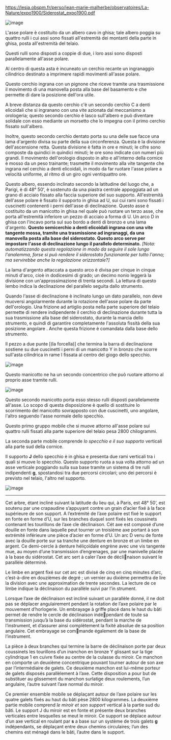 https://lesia.obspm.fr/perso/jean-marie-malherbe/observatoires/La-Nature/expo1900/Siderostat_expo1900.pdf

![image](https://user-images.githubusercontent.com/1620953/237048290-aaff3e39-66d7-4d9d-ab4e-3acb4916a7de.png)

L'asse polare è costituito da un albero cavo in ghisa; tale albero poggia su quattro rulli i cui assi sono fissati 
all'estremità dei montanti della parte in ghisa, posta all'estremità del telaio.

Questi rulli sono disposti a coppie di due, i loro assi sono disposti parallelamente all'asse polare.

Al centro di questa asta è incuneato un cerchio recante un ingranaggio cilindrico destinato a imprimere rapidi movimenti all'asse polare.

Questo cerchio ingrana con un pignone che riceve tramite una trasmissione il movimento di una manovella posta alla base del basamento 
e che permette di dare la posizione dell'ora utile.

A breve distanza da questo cerchio c'è un secondo cerchio C a denti elicoidali che si ingranano con una vite azionata dal meccanismo a orologeria; questo secondo cerchio è lasco sull'albero e può diventare solidale con esso mediante un morsetto che lo impegna con il primo cerchio fissato sull'albero.

Inoltre, questo secondo cerchio dentato porta su una delle sue facce una lama d'argento divisa su parte della sua circonferenza.
Questa è la divisione dell'ascensione retta. Questa divisione è fatta in ore e minuti; le cifre sono composte da quindici in quindici 
minuti; le ore sono indicate con numeri più grandi.
Il movimento dell'orologio disposto in alto e all'interno della cornice è mosso da un peso trainante; trasmette il movimento alla 
vite tangente che ingrana nel cerchio a denti elicoidali, in modo da far ruotare l'asse polare a velocità uniforme, al ritmo di
un giro ogni ventiquattro ore.

Questo albero, essendo inclinato secondo la latitudine del luogo che, a Parigi, è di 48° 50', è sostenuto da una 
piastra centrale appoggiata ad un grano di acciaio fissato alla faccia superiore del suo supporto.
All'estremità dell'asse polare è fissato il supporto in ghisa ad U, sui cui rami sono fissati i cuscinetti 
contenenti i perni dell'asse di declinazione.
Questo asse è costituito da un manicotto in ghisa nel quale può ruotare un terzo asse, che porta all'estremità 
inferiore un pezzo di acciaio a forma di U.
Un arco D in ghisa con l'incavo porta sul suo bordo a
denti di bronzo e una lama d'argento. 
**Questo semicerchio a denti elicoidali ingrana con una vite tangente mossa,
tramite una trasmissione ad ingranaggi, da una manovella posta alla base del siderostato. Questo arco serve per 
impostare l'asse di declinazione lungo il parallelo determinato.** *\[Nota: automatizzando questa regolazione in modo da seguire il sole lungo l'analemma, forse si può rendere il siderostato funzionante per tutto l'anno; ma servirebbe anche la regolazione  orizzontale?\]*

La lama d'argento attaccata a questo arco è divisa per cinque in cinque minuti d'arco, cioè in dodicesimi di 
grado; un decimo nonio leggerà la divisione con un'approssimazione di trenta secondi.
La lettura di questo lembo indica la declinazione del parallelo seguita dallo strumento.

Quando l'asse di declinazione è inclinato lungo un dato parallelo, non deve muoversi angolarmente durante la
rotazione dell'asse polare da parte dell'orologio. Una frizione ad artiglio posta nella parte superiore del telaio 
permette di rendere indipendente il cerchio di declinazione durante tutta la sua trasmissione alla base del
siderostato, durante la marcia dello strumento, e quindi di garantire completamente l'assoluta fissità della 
sua posizione angolare . Anche questa frizione è comandata dalla base dello strumento.

Il pezzo a due punte \[(la forcella)\] che termina la barra di declinazione sostiene su due cuscinetti i perni di un manicotto Y in bronzo che scorre sull'asta cilindrica in rame I fissata al centro del giogo dello specchio.

![image](https://user-images.githubusercontent.com/1620953/237054928-3644b481-eb51-48d0-ab7b-9c06fbe7b69a.png)

Questo manicotto ne ha un secondo concentrico che può ruotare attorno al proprio asse tramite rulli.

![image](https://user-images.githubusercontent.com/1620953/237058222-0950508b-46de-42ad-bbbd-37a1aa2b072e.png)

Questo secondo manicotto porta esso stesso rulli disposti parallelamente all'asse. Lo scopo di questa disposizione è quello di sostituire lo scorrimento del manicotto sovrapposto con due cuscinetti, uno angolare, l'altro seguendo l'asse normale dello specchio.

Questo primo gruppo mobile che si muove attorno all'asse polare sui quattro rulli fissati alla parte superiore del telaio pesa 2800 chilogrammi.

La seconda parte mobile comprende *lo specchio e il suo supporto* verticali alla parte sud della cornice.

Il supporto **J** dello specchio è in ghisa e presenta due rami verticali tra i quali si muove lo specchio.
Questo supporto ruota a sua volta attorno ad un asse verticale poggiando sulla sua base tramite un sistema di tre rulli indipendenti **g**, spostandosi tra due percorsi circolari; uno dei percorsi è previsto nel telaio, l'altro nel supporto.

![image](https://user-images.githubusercontent.com/1620953/237057300-a58cfcf0-a8d2-409e-8e97-23a84d12091b.png)


-----------

Cet arbre, étant incliné suivant la latitude du lieu qui, à Paris, est 48° 50’, est soutenu par une crapaudine s’appuyant contre un grain d’acier fixé à la face supérieure de son support.
A l’extrémité de l’axe polaire est fixé le support en fonte en forme d’U, sur les branches duquel sont fixés les coussinets contenant les tourillons de l’axe cle déclinaison.
Cét axe est composé d’une douille en fonte dans laquelle peut tourner un troisième axe portant à son extrémité inférieure une pièce d’acier en forme d’U.
Un arc D venu de fonte avec la douille porte sur sa tranche une
denture en bronze et un limbe en argent. Ce demi-cercle à denture héliçoïdale engrène avec une vis tangente mue, au moyen d’une transmission d’engrenages, par une manivelle placée à la base du sidérostat. Cet arc sert à caler l’axe de déclinaison suivant le parallèle déterminé.

 Le limbe en argent fixé sur cet arc est divisé de cinq en cinq minutes d’arc, c’est-à-dire en douzièmes de degré ; un vernier au dixième permettra de lire la division avec une approximation de trente secondes.
La lecture de ce limbe indique la déclinaison du parallèle suivi par l’in strument.

Lorsque l’axe de déclinaison est incliné suivant un parallèle donné, il ne doit pas se déplacer angulairement pendant la rotation de l’axe polaire par le mouvement d’horlogerie. Un embrayage à griffe placé dans le haut du bâti permet de rendre le cercle de déclinaison indépendant de toute sa transmission jusqu’à la base du sidérostat, pendant la marche de l’instrument, et d’assurer ainsi complètement la fixité absolue de sa position angulaire. Cet embrayage se commande également de la base de l’instrument.

La pièce à deux branches qui termine la barre de déclinaison porte par deux coussinets les tourillons d’un inanchon en bronze Y glissant sur la tige cylindrique 1 en cuivre fixée au centre de la culasse du miroir.
Ce manchon en comporte un deuxième concentrique pouvant tourner autour de son axe par l’intermédiaire de galets.
Ce deuxième manchon est lui-même porteur de galets disposés parallèlement à l’axe. Cette disposition a pour but de substituer au glissement du manchon surlatige deux roulements, l’un angulaire, l’autre suivant l’axe normal du miroir.

Ce premier ensemble mobile se déplaçant autour de l’axe polaire sur les quatre galets fixés au haut du bâti pèse 2800 kilogrammes.
La deuxième partie mobile comprend *le miroir et son support* vertical à la partie sud du bâti.
Le support J du miroir est en fonte et présente deux branches verticales entre lesquelles se meut le miroir.
Ce support se déplace autour d’un axe vertical en roulant par **s** a base sur un système de trois galets **g** indépendants, se déplaçant entre deux chemins circulaires; l’un des chemins est ménagé dans le bâti, l’autre dans le support.
